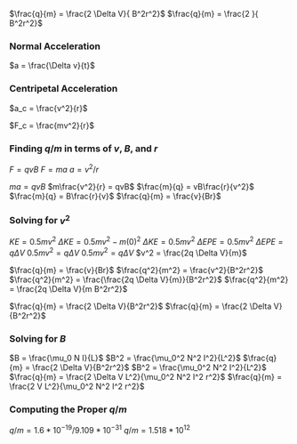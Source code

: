$\frac{q}{m} = \frac{2 \Delta V}{ B^2r^2}$
$\frac{q}{m} = \frac{2 }{ B^2r^2}$

### Normal Acceleration

$a = \frac{\Delta v}{t}$

### Centripetal Acceleration

$a_c = \frac{v^2}{r}$

$F_c = \frac{mv^2}{r}$

### Finding $q/m$ in terms of $v$, $B$, and $r$

$F = qvB$
$F = ma$
$a = v^2/r$

$ma = qvB$
$m\frac{v^2}{r} = qvB$
$\frac{m}{q} = vB\frac{r}{v^2}$
$\frac{m}{q} = B\frac{r}{v}$
$\frac{q}{m} = \frac{v}{Br}$

### Solving for $v^2$

$KE = 0.5mv^2$
$\Delta KE = 0.5mv^2 - m(0)^2$
$\Delta KE = 0.5mv^2$
$\Delta EPE = 0.5mv^2$
$\Delta EPE = q \Delta V$
$0.5mv^2 = q \Delta V$
$0.5mv^2 = q \Delta V$
$v^2 = \frac{2q \Delta V}{m}$

$\frac{q}{m} = \frac{v}{Br}$
$\frac{q^2}{m^2} = \frac{v^2}{B^2r^2}$
$\frac{q^2}{m^2} = \frac{\frac{2q \Delta V}{m}}{B^2r^2}$
$\frac{q^2}{m^2} = \frac{2q \Delta V}{m B^2r^2}$

$\frac{q}{m} = \frac{2 \Delta V}{B^2r^2}$
$\frac{q}{m} = \frac{2 \Delta V}{B^2r^2}$




### Solving for $B$

$B = \frac{\mu_0 N I}{L}$
$B^2 = \frac{\mu_0^2 N^2 I^2}{L^2}$
$\frac{q}{m} = \frac{2 \Delta V}{B^2r^2}$
$B^2 = \frac{\mu_0^2 N^2 I^2}{L^2}$
$\frac{q}{m} = \frac{2 \Delta V L^2}{\mu_0^2 N^2 I^2 r^2}$
$\frac{q}{m} = \frac{2 V L^2}{\mu_0^2 N^2 I^2 r^2}$

### Computing the Proper $q/m$

$q/m = 1.6 * 10^{-19} / 9.109 * 10^{-31}$
$q/m = 1.518 * 10^{12}$
